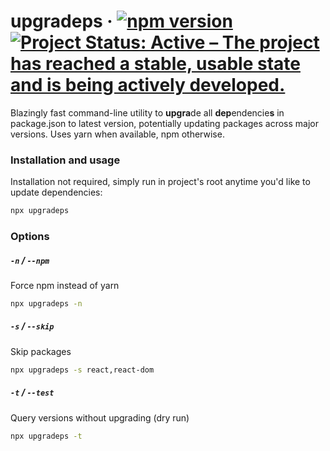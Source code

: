 # upgradeps &middot; [![npm version](https://badge.fury.io/js/upgradeps.svg)](https://www.npmjs.com/package/upgradeps)&nbsp;[![Project Status: Active – The project has reached a stable, usable state and is being actively developed.](https://www.repostatus.org/badges/latest/active.svg)](https://www.repostatus.org/#active)
Blazingly fast command-line utility to **upgra**de all **dep**endencie**s** in package.json to latest version, potentially updating packages across major versions. Uses yarn when available, npm otherwise.

### Installation and usage
Installation not required, simply run in project's root anytime you'd like to update dependencies:
```sh
npx upgradeps
```

### Options
##### `-n` / `--npm`
Force npm instead of yarn
```sh
npx upgradeps -n
```
##### `-s` / `--skip`
Skip packages
```sh
npx upgradeps -s react,react-dom
```
##### `-t` / `--test`
Query versions without upgrading (dry run)
```sh
npx upgradeps -t
```
